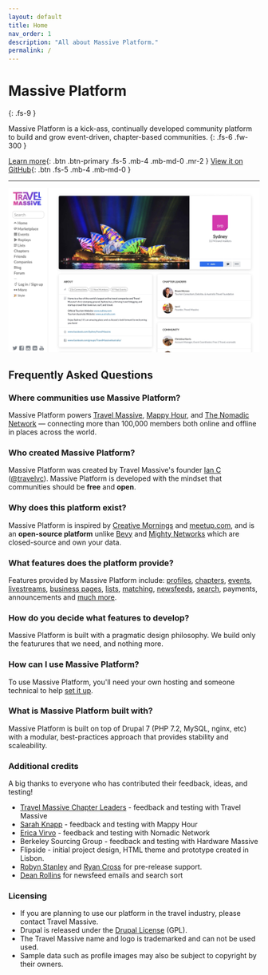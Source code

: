 ```yaml
---
layout: default
title: Home
nav_order: 1
description: "All about Massive Platform."
permalink: /
---
```


# Massive Platform
{: .fs-9 }

Massive Platform is a kick-ass, continually developed community platform to build and grow event-driven, chapter-based communities.
{: .fs-6 .fw-300 }

[Learn more](#frequently-asked-questions){: .btn .btn-primary .fs-5 .mb-4 .mb-md-0 .mr-2 } [View it on GitHub](https://github.com/travelmassive/massiveplatform){: .btn .fs-5 .mb-4 .mb-md-0 }

---

[![chapter example](/assets/images/travel_massive_sydney_screenshot.jpg "Chapter Example")](https://travelmassive.com/chapters/sydney)

## Frequently Asked Questions

### Where communities use Massive Platform?

Massive Platform powers [Travel Massive](https://travelmassive.com), [Mappy Hour](https://mappyhour.org), and [The Nomadic Network](https://thenomadicnetwork.com/) — connecting more than 100,000 members both online and offline in places across the world.

### Who created Massive Platform?

Massive Platform was created by Travel Massive's founder [Ian C](https://travelmassive.com/ian) ([@travelvc](https://twitter.com/travelvc)). Massive Platform is developed with the mindset that communities should be **free** and **open**.

### Why does this platform exist?

Massive Platform is inspired by [Creative Mornings](https://creativemornings.com/) and [meetup.com](https://meetup.com), and is an **open-source platform** unlike [Bevy](https://bevy.com/) and [Mighty Networks](https://www.mightynetworks.com/) which are closed-source and own your data.

### What features does the platform provide?

Features provided by Massive Platform include: [profiles](https://travelmassive.com/ian), [chapters](https://travelmassive.com/chapters), [events](https://travelmassive.com/events), [livestreams](https://travelmassive.com/events/list/replays), [business pages](https://travelmassive.com/skyscanner), [lists](https://travelmassive.com/lists), [matching](https://travelmassive.com/match), [newsfeeds](https://travelmassive.com/global/newsfeed), [search](https://travelmassive.com/search), payments, announcements and [much more](/features.html).

### How do you decide what features to develop?

Massive Platform is built with a pragmatic design philosophy. We build only the featurures that we need, and nothing more.

### How can I use Massive Platform?

To use Massive Platform, you'll need your own hosting and someone technical to help [set it up](/getting-started.html).

### What is Massive Platform built with?

Massive Platform is built on top of Drupal 7 (PHP 7.2, MySQL, nginx, etc) with a modular, best-practices approach that provides stability and scaleability.

### Additional credits 

A big thanks to everyone who has contributed their feedback, ideas, and testing!

- [Travel Massive Chapter Leaders](https://travelmassive.com/leaders) - feedback and testing with Travel Massive
- [Sarah Knapp](https://mappyhour.org/sarah) - feedback and testing with Mappy Hour 
- [Erica Virvo](https://thenomadicnetwork.com/erica-virvo) - feedback and testing with Nomadic Network
- Berkeley Sourcing Group - feedback and testing with Hardware Massive
- Flipside - initial project design, HTML theme and prototype created in Lisbon.
- [Robyn Stanley](https://github.com/rumpledelf) and [Ryan Cross](https://github.com/rcross) for pre-release support.
- [Dean Rollins](https://github.com/drollins) for newsfeed emails and search sort

### Licensing

- If you are planning to use our platform in the travel industry, please contact Travel Massive.
- Drupal is released under the <a href="https://www.drupal.org/licensing/faq">Drupal License</a> (GPL).
- The Travel Massive name and logo is trademarked and can not be used used.
- Sample data such as profile images may also be subject to copyright by their owners.

